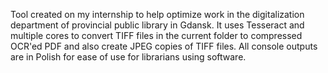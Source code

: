 Tool created on my internship to help optimize work in the digitalization department of provincial public library in Gdansk. It uses Tesseract and multiple cores to convert TIFF files in the current folder to compressed OCR'ed PDF and also create JPEG copies of TIFF files. 
All console outputs are in Polish for ease of use for librarians using software.
